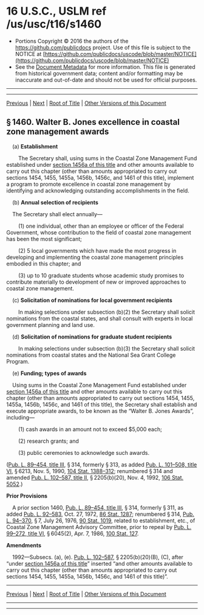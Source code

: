 ---
---

# 16 U.S.C., USLM ref /us/usc/t16/s1460

* Portions Copyright © 2016 the authors of the https://github.com/publicdocs project.
  Use of this file is subject to the NOTICE at [https://github.com/publicdocs/uscode/blob/master/NOTICE](https://github.com/publicdocs/uscode/blob/master/NOTICE)
* See the [Document Metadata](././../../../..//README.md) for more information.
  This file is generated from historical government data; content and/or formatting may be inaccurate and out-of-date and should not be used for official purposes.

----------
----------

[Previous](./../../../..//us/usc/t16/ch33/m__us_usc_t16_s1459.md) | [Next](./../../../..//us/usc/t16/ch33/m__us_usc_t16_s1461.md) | [Root of Title](./../../../../) | [Other Versions of this Document](https://publicdocs.github.io/go/links?ns=uslm&ref=%2Fus%2Fusc%2Ft16%2Fs1460)

## § 1460. Walter B. Jones excellence in coastal zone management awards

    (a) __Establishment__ 

        The Secretary shall, using sums in the Coastal Zone Management Fund established under [section 1456a of this title][/us/usc/t16/s1456a] and other amounts available to carry out this chapter (other than amounts appropriated to carry out sections 1454, 1455, 1455a, 1456b, 1456c, and 1461 of this title), implement a program to promote excellence in coastal zone management by identifying and acknowledging outstanding accomplishments in the field.

    (b) __Annual selection of recipients__ 

    The Secretary shall elect annually—

        (1) one individual, other than an employee or officer of the Federal Government, whose contribution to the field of coastal zone management has been the most significant;

        (2) 5 local governments which have made the most progress in developing and implementing the coastal zone management principles embodied in this chapter; and

        (3) up to 10 graduate students whose academic study promises to contribute materially to development of new or improved approaches to coastal zone management.

    (c) __Solicitation of nominations for local government recipients__ 

        In making selections under subsection (b)(2) the Secretary shall solicit nominations from the coastal states, and shall consult with experts in local government planning and land use.

    (d) __Solicitation of nominations for graduate student recipients__ 

        In making selections under subsection (b)(3) the Secretary shall solicit nominations from coastal states and the National Sea Grant College Program.

    (e) __Funding; types of awards__ 

    Using sums in the Coastal Zone Management Fund established under [section 1456a of this title][/us/usc/t16/s1456a] and other amounts available to carry out this chapter (other than amounts appropriated to carry out sections 1454, 1455, 1455a, 1456b, 1456c, and 1461 of this title), the Secretary shall establish and execute appropriate awards, to be known as the “Walter B. Jones Awards”, including—

        (1) cash awards in an amount not to exceed $5,000 each;

        (2) research grants; and

        (3) public ceremonies to acknowledge such awards.

([Pub. L. 89–454, title III][/us/pl/89/454/tIII], § 314, formerly § 313, as added [Pub. L. 101–508, title VI][/us/pl/101/508/tVI], § 6213, Nov. 5, 1990, [104 Stat. 1388–312][/us/stat/104/1388-312]; renumbered § 314 and amended [Pub. L. 102–587, title II][/us/pl/102/587/tII], § 2205(b)(20), Nov. 4, 1992, [106 Stat. 5052][/us/stat/106/5052].)

 __Prior Provisions__ 

    A prior section 1460, [Pub. L. 89–454, title III][/us/pl/89/454/tIII], § 314, formerly § 311, as added [Pub. L. 92–583][/us/pl/92/583], Oct. 27, 1972, [86 Stat. 1287][/us/stat/86/1287]; renumbered § 314, [Pub. L. 94–370][/us/pl/94/370], § 7, July 26, 1976, [90 Stat. 1019][/us/stat/90/1019], related to establishment, etc., of Coastal Zone Management Advisory Committee, prior to repeal by [Pub. L. 99–272, title VI][/us/pl/99/272/tVI], § 6045(2), Apr. 7, 1986, [100 Stat. 127][/us/stat/100/127].

 __Amendments__ 

    1992—Subsecs. (a), (e). [Pub. L. 102–587][/us/pl/102/587], § 2205(b)(20)(B), (C), after “under [section 1456a of this title][/us/usc/t16/s1456a]” inserted “and other amounts available to carry out this chapter (other than amounts appropriated to carry out sections 1454, 1455, 1455a, 1456b, 1456c, and 1461 of this title)”.

----------

[Previous](./../../../..//us/usc/t16/ch33/m__us_usc_t16_s1459.md) | [Next](./../../../..//us/usc/t16/ch33/m__us_usc_t16_s1461.md) | [Root of Title](./../../../../) | [Other Versions of this Document](https://publicdocs.github.io/go/links?ns=uslm&ref=%2Fus%2Fusc%2Ft16%2Fs1460)

----------
----------

[/us/usc/t16/s1456a]: https://publicdocs.github.io/go/links?ns=uslm&ref=%2Fus%2Fusc%2Ft16%2Fs1456a
[/us/usc/t16/s1456a]: https://publicdocs.github.io/go/links?ns=uslm&ref=%2Fus%2Fusc%2Ft16%2Fs1456a
[/us/pl/89/454/tIII]: https://publicdocs.github.io/go/links?ns=uslm&ref=%2Fus%2Fpl%2F89%2F454%2FtIII
[/us/pl/101/508/tVI]: https://publicdocs.github.io/go/links?ns=uslm&ref=%2Fus%2Fpl%2F101%2F508%2FtVI
[/us/stat/104/1388-312]: https://publicdocs.github.io/go/links?ns=uslm&ref=%2Fus%2Fstat%2F104%2F1388-312
[/us/pl/102/587/tII]: https://publicdocs.github.io/go/links?ns=uslm&ref=%2Fus%2Fpl%2F102%2F587%2FtII
[/us/stat/106/5052]: https://publicdocs.github.io/go/links?ns=uslm&ref=%2Fus%2Fstat%2F106%2F5052
[/us/pl/89/454/tIII]: https://publicdocs.github.io/go/links?ns=uslm&ref=%2Fus%2Fpl%2F89%2F454%2FtIII
[/us/pl/92/583]: https://publicdocs.github.io/go/links?ns=uslm&ref=%2Fus%2Fpl%2F92%2F583
[/us/stat/86/1287]: https://publicdocs.github.io/go/links?ns=uslm&ref=%2Fus%2Fstat%2F86%2F1287
[/us/pl/94/370]: https://publicdocs.github.io/go/links?ns=uslm&ref=%2Fus%2Fpl%2F94%2F370
[/us/stat/90/1019]: https://publicdocs.github.io/go/links?ns=uslm&ref=%2Fus%2Fstat%2F90%2F1019
[/us/pl/99/272/tVI]: https://publicdocs.github.io/go/links?ns=uslm&ref=%2Fus%2Fpl%2F99%2F272%2FtVI
[/us/stat/100/127]: https://publicdocs.github.io/go/links?ns=uslm&ref=%2Fus%2Fstat%2F100%2F127
[/us/pl/102/587]: https://publicdocs.github.io/go/links?ns=uslm&ref=%2Fus%2Fpl%2F102%2F587
[/us/usc/t16/s1456a]: https://publicdocs.github.io/go/links?ns=uslm&ref=%2Fus%2Fusc%2Ft16%2Fs1456a


